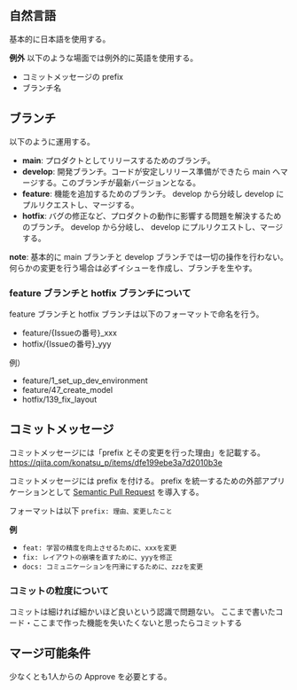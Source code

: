 ## 自然言語

基本的に日本語を使用する。

**例外**
以下のような場面では例外的に英語を使用する。
- コミットメッセージの prefix
- ブランチ名

## ブランチ

以下のように運用する。

- **main**: プロダクトとしてリリースするためのブランチ。
- **develop**: 開発ブランチ。コードが安定しリリース準備ができたら main へマージする。このブランチが最新バージョンとなる。
- **feature**: 機能を追加するためのブランチ。 develop から分岐し develop にプルリクエストし、マージする。
- **hotfix**: バグの修正など、プロダクトの動作に影響する問題を解決するためのブランチ。 develop から分岐し、 develop にプルリクエストし、マージする。

**note**: 基本的に main ブランチと develop ブランチでは一切の操作を行わない。何らかの変更を行う場合は必ずイシューを作成し、ブランチを生やす。

### feature ブランチと hotfix ブランチについて
feature ブランチと hotfix ブランチは以下のフォーマットで命名を行う。

- feature/{Issueの番号}_xxx
- hotfix/{Issueの番号}_yyy

例）
- feature/1_set_up_dev_environment
- feature/47_create_model
- hotfix/139_fix_layout

## コミットメッセージ

コミットメッセージには「prefix とその変更を行った理由」を記載する。
https://qiita.com/konatsu_p/items/dfe199ebe3a7d2010b3e

コミットメッセージには prefix を付ける。
prefix を統一するための外部アプリケーションとして [Semantic Pull Request](https://github.com/zeke/semantic-pull-requests) を導入する。

フォーマットは以下
`prefix: 理由、変更したこと`

**例**
- `feat: 学習の精度を向上させるために、xxxを変更`
- `fix: レイアウトの崩壊を直すために、yyyを修正`
- `docs: コミュニケーションを円滑にするために、zzzを変更`

### コミットの粒度について
コミットは細ければ細かいほど良いという認識で問題ない。
ここまで書いたコード・ここまで作った機能を失いたくないと思ったらコミットする

## マージ可能条件

少なくとも1人からの Approve を必要とする。

